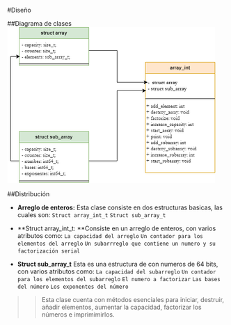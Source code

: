 #Diseño

##Diagrama de clases
![Diagrama UML](https://github.com/gustavopintocr/ppc21b-02-Gustavo-Pinto/blob/main/tareas/primefact_serial/design/primefact_serial.png?raw=true "Diagrama UML")

##Distribución
- **Arreglo de enteros:** Esta clase consiste en dos estructuras basicas, las cuales son:
`Struct array_int_t`
`Struct sub_array_t`

- **Struct array_int_t: **Consiste en un arreglo de enteros, con varios atributos como:
`La capacidad del arreglo`
`Un contador para los elementos del arreglo`
`Un subarrreglo que contiene un numero y su factorización serial`

- **Struct sub_array_t** Esta es una estructura de con numeros de 64 bits, con varios atributos como:
`La capacidad del subarreglo`
`Un contador para los elementos del subarreglo`
`El numero a factorizar`
`Las bases del número`
`Los exponentes del número`

> > Esta clase cuenta con métodos esenciales para  iniciar, destruir, añadir elementos, aumentar la capacidad, factorizar los números e imprimimirlos.
